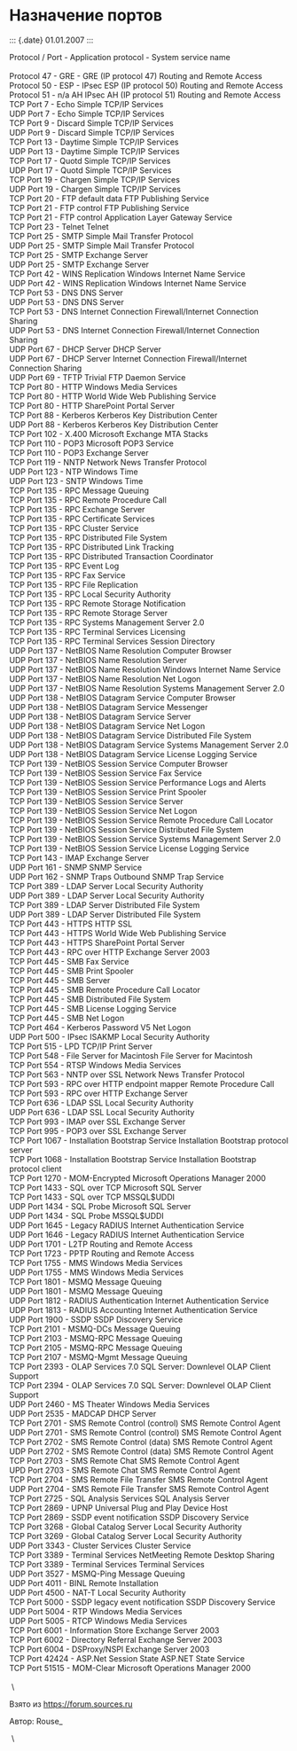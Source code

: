 Назначение портов
=================

::: {.date}
01.01.2007
:::

Protocol / Port - Application protocol - System service name\
 \
Protocol 47 - GRE - GRE (IP protocol 47) Routing and Remote Access\
Protocol 50 - ESP - IPsec ESP (IP protocol 50) Routing and Remote
Access\
Protocol 51 - n/a AH IPsec AH (IP protocol 51) Routing and Remote
Access\
TCP Port 7 - Echo Simple TCP/IP Services\
UDP Port 7 - Echo Simple TCP/IP Services\
TCP Port 9 - Discard Simple TCP/IP Services\
UDP Port 9 - Discard Simple TCP/IP Services\
TCP Port 13 - Daytime Simple TCP/IP Services\
UDP Port 13 - Daytime Simple TCP/IP Services\
TCP Port 17 - Quotd Simple TCP/IP Services\
UDP Port 17 - Quotd Simple TCP/IP Services\
TCP Port 19 - Chargen Simple TCP/IP Services\
UDP Port 19 - Chargen Simple TCP/IP Services\
TCP Port 20 - FTP default data FTP Publishing Service\
TCP Port 21 - FTP control FTP Publishing Service\
TCP Port 21 - FTP control Application Layer Gateway Service\
TCP Port 23 - Telnet Telnet\
TCP Port 25 - SMTP Simple Mail Transfer Protocol\
UDP Port 25 - SMTP Simple Mail Transfer Protocol\
TCP Port 25 - SMTP Exchange Server\
UDP Port 25 - SMTP Exchange Server\
TCP Port 42 - WINS Replication Windows Internet Name Service\
UDP Port 42 - WINS Replication Windows Internet Name Service\
TCP Port 53 - DNS DNS Server\
UDP Port 53 - DNS DNS Server\
TCP Port 53 - DNS Internet Connection Firewall/Internet Connection
Sharing\
UDP Port 53 - DNS Internet Connection Firewall/Internet Connection
Sharing\
UDP Port 67 - DHCP Server DHCP Server\
UDP Port 67 - DHCP Server Internet Connection Firewall/Internet
Connection Sharing\
UDP Port 69 - TFTP Trivial FTP Daemon Service\
TCP Port 80 - HTTP Windows Media Services\
TCP Port 80 - HTTP World Wide Web Publishing Service\
TCP Port 80 - HTTP SharePoint Portal Server\
TCP Port 88 - Kerberos Kerberos Key Distribution Center\
UDP Port 88 - Kerberos Kerberos Key Distribution Center\
TCP Port 102 - X.400 Microsoft Exchange MTA Stacks\
TCP Port 110 - POP3 Microsoft POP3 Service\
TCP Port 110 - POP3 Exchange Server\
TCP Port 119 - NNTP Network News Transfer Protocol\
UDP Port 123 - NTP Windows Time\
UDP Port 123 - SNTP Windows Time\
TCP Port 135 - RPC Message Queuing\
TCP Port 135 - RPC Remote Procedure Call\
TCP Port 135 - RPC Exchange Server\
TCP Port 135 - RPC Certificate Services\
TCP Port 135 - RPC Cluster Service\
TCP Port 135 - RPC Distributed File System\
TCP Port 135 - RPC Distributed Link Tracking\
TCP Port 135 - RPC Distributed Transaction Coordinator\
TCP Port 135 - RPC Event Log\
TCP Port 135 - RPC Fax Service\
TCP Port 135 - RPC File Replication\
TCP Port 135 - RPC Local Security Authority\
TCP Port 135 - RPC Remote Storage Notification\
TCP Port 135 - RPC Remote Storage Server\
TCP Port 135 - RPC Systems Management Server 2.0\
TCP Port 135 - RPC Terminal Services Licensing\
TCP Port 135 - RPC Terminal Services Session Directory\
UDP Port 137 - NetBIOS Name Resolution Computer Browser\
UDP Port 137 - NetBIOS Name Resolution Server\
UDP Port 137 - NetBIOS Name Resolution Windows Internet Name Service\
UDP Port 137 - NetBIOS Name Resolution Net Logon\
UDP Port 137 - NetBIOS Name Resolution Systems Management Server 2.0\
UDP Port 138 - NetBIOS Datagram Service Computer Browser\
UDP Port 138 - NetBIOS Datagram Service Messenger\
UDP Port 138 - NetBIOS Datagram Service Server\
UDP Port 138 - NetBIOS Datagram Service Net Logon\
UDP Port 138 - NetBIOS Datagram Service Distributed File System\
UDP Port 138 - NetBIOS Datagram Service Systems Management Server 2.0\
UDP Port 138 - NetBIOS Datagram Service License Logging Service\
TCP Port 139 - NetBIOS Session Service Computer Browser\
TCP Port 139 - NetBIOS Session Service Fax Service\
TCP Port 139 - NetBIOS Session Service Performance Logs and Alerts\
TCP Port 139 - NetBIOS Session Service Print Spooler\
TCP Port 139 - NetBIOS Session Service Server\
TCP Port 139 - NetBIOS Session Service Net Logon\
TCP Port 139 - NetBIOS Session Service Remote Procedure Call Locator\
TCP Port 139 - NetBIOS Session Service Distributed File System\
TCP Port 139 - NetBIOS Session Service Systems Management Server 2.0\
TCP Port 139 - NetBIOS Session Service License Logging Service\
TCP Port 143 - IMAP Exchange Server\
UDP Port 161 - SNMP SNMP Service\
UDP Port 162 - SNMP Traps Outbound SNMP Trap Service\
TCP Port 389 - LDAP Server Local Security Authority\
UDP Port 389 - LDAP Server Local Security Authority\
TCP Port 389 - LDAP Server Distributed File System\
UDP Port 389 - LDAP Server Distributed File System\
TCP Port 443 - HTTPS HTTP SSL\
TCP Port 443 - HTTPS World Wide Web Publishing Service\
TCP Port 443 - HTTPS SharePoint Portal Server\
TCP Port 443 - RPC over HTTP Exchange Server 2003\
TCP Port 445 - SMB Fax Service\
TCP Port 445 - SMB Print Spooler\
TCP Port 445 - SMB Server\
TCP Port 445 - SMB Remote Procedure Call Locator\
TCP Port 445 - SMB Distributed File System\
TCP Port 445 - SMB License Logging Service\
TCP Port 445 - SMB Net Logon\
TCP Port 464 - Kerberos Password V5 Net Logon\
UDP Port 500 - IPsec ISAKMP Local Security Authority\
TCP Port 515 - LPD TCP/IP Print Server\
TCP Port 548 - File Server for Macintosh File Server for Macintosh\
TCP Port 554 - RTSP Windows Media Services\
TCP Port 563 - NNTP over SSL Network News Transfer Protocol\
TCP Port 593 - RPC over HTTP endpoint mapper Remote Procedure Call\
TCP Port 593 - RPC over HTTP Exchange Server\
TCP Port 636 - LDAP SSL Local Security Authority\
UDP Port 636 - LDAP SSL Local Security Authority\
TCP Port 993 - IMAP over SSL Exchange Server\
TCP Port 995 - POP3 over SSL Exchange Server\
TCP Port 1067 - Installation Bootstrap Service Installation Bootstrap
protocol server\
TCP Port 1068 - Installation Bootstrap Service Installation Bootstrap
protocol client\
TCP Port 1270 - MOM-Encrypted Microsoft Operations Manager 2000\
TCP Port 1433 - SQL over TCP Microsoft SQL Server\
TCP Port 1433 - SQL over TCP MSSQL\$UDDI\
UDP Port 1434 - SQL Probe Microsoft SQL Server\
UDP Port 1434 - SQL Probe MSSQL\$UDDI\
UDP Port 1645 - Legacy RADIUS Internet Authentication Service\
UDP Port 1646 - Legacy RADIUS Internet Authentication Service\
UDP Port 1701 - L2TP Routing and Remote Access\
TCP Port 1723 - PPTP Routing and Remote Access\
TCP Port 1755 - MMS Windows Media Services\
UDP Port 1755 - MMS Windows Media Services\
TCP Port 1801 - MSMQ Message Queuing\
UDP Port 1801 - MSMQ Message Queuing\
UDP Port 1812 - RADIUS Authentication Internet Authentication Service\
UDP Port 1813 - RADIUS Accounting Internet Authentication Service\
UDP Port 1900 - SSDP SSDP Discovery Service\
TCP Port 2101 - MSMQ-DCs Message Queuing\
TCP Port 2103 - MSMQ-RPC Message Queuing\
TCP Port 2105 - MSMQ-RPC Message Queuing\
TCP Port 2107 - MSMQ-Mgmt Message Queuing\
TCP Port 2393 - OLAP Services 7.0 SQL Server: Downlevel OLAP Client
Support\
TCP Port 2394 - OLAP Services 7.0 SQL Server: Downlevel OLAP Client
Support\
UDP Port 2460 - MS Theater Windows Media Services\
UDP Port 2535 - MADCAP DHCP Server\
TCP Port 2701 - SMS Remote Control (control) SMS Remote Control Agent\
UDP Port 2701 - SMS Remote Control (control) SMS Remote Control Agent\
TCP Port 2702 - SMS Remote Control (data) SMS Remote Control Agent\
UDP Port 2702 - SMS Remote Control (data) SMS Remote Control Agent\
TCP Port 2703 - SMS Remote Chat SMS Remote Control Agent\
UPD Port 2703 - SMS Remote Chat SMS Remote Control Agent\
TCP Port 2704 - SMS Remote File Transfer SMS Remote Control Agent\
UDP Port 2704 - SMS Remote File Transfer SMS Remote Control Agent\
TCP Port 2725 - SQL Analysis Services SQL Analysis Server\
TCP Port 2869 - UPNP Universal Plug and Play Device Host\
TCP Port 2869 - SSDP event notification SSDP Discovery Service\
TCP Port 3268 - Global Catalog Server Local Security Authority\
TCP Port 3269 - Global Catalog Server Local Security Authority\
UDP Port 3343 - Cluster Services Cluster Service\
TCP Port 3389 - Terminal Services NetMeeting Remote Desktop Sharing\
TCP Port 3389 - Terminal Services Terminal Services\
UDP Port 3527 - MSMQ-Ping Message Queuing\
UDP Port 4011 - BINL Remote Installation\
UDP Port 4500 - NAT-T Local Security Authority\
TCP Port 5000 - SSDP legacy event notification SSDP Discovery Service\
UDP Port 5004 - RTP Windows Media Services\
UDP Port 5005 - RTCP Windows Media Services\
TCP Port 6001 - Information Store Exchange Server 2003\
TCP Port 6002 - Directory Referral Exchange Server 2003\
TCP Port 6004 - DSProxy/NSPI Exchange Server 2003\
TCP Port 42424 - ASP.Net Session State ASP.NET State Service\
TCP Port 51515 - MOM-Clear Microsoft Operations Manager 2000\
 \
 \

Взято из <https://forum.sources.ru>

Автор: Rouse\_

 \
